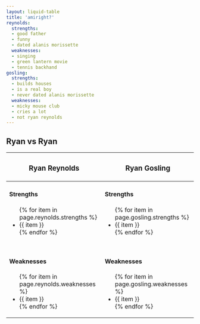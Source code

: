 ```yaml
---
layout: liquid-table
title: 'amiright?'
reynolds:
  strengths:
  - good father
  - funny
  - dated alanis morissette
  weaknesses:
  - singing
  - green lantern movie
  - tennis backhand
gosling:
  strengths:
  - builds houses
  - is a real boy
  - never dated alanis morissette
  weaknesses:
  - micky mouse club
  - cries a lot
  - not ryan reynolds
---
```


<h2 class="text-center"> Ryan vs Ryan </h2>

<table id="ryan-v-ryan">

<thead>
  <tr>
    <th> <h3> Ryan Reynolds </h3> </th>
    <th> <h3> Ryan Gosling </h3> </h3>
  </tr>
</thead>

<tbody>
<tr>
  <td>
    <h4> Strengths </h4>
    <ul>
      {% for item in page.reynolds.strengths %}
        <li> {{ item }} </li>
      {% endfor %}
    </ul>
    <br>
    <h4> Weaknesses </h4>
    <ul>
      {% for item in page.reynolds.weaknesses %}
        <li> {{ item }} </li>
      {% endfor %}
    </ul>
  </td>
  <td>
    <h4> Strengths </h4>
    <ul>
      {% for item in page.gosling.strengths %}
        <li> {{ item }} </li>
      {% endfor %}
    </ul>
    <br>
    <h4> Weaknesses </h4>
    <ul>
      {% for item in page.gosling.weaknesses %}
        <li> {{ item }} </li>
      {% endfor %}
    </ul>
  </td>
</tr>
</tbody>
</table>
